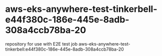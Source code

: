 # aws-eks-anywhere-test-tinkerbell-e44f380c-186e-445e-8adb-308a4ccb78ba-20
repository for use with E2E test job aws-eks-anywhere-test-tinkerbell:e44f380c-186e-445e-8adb-308a4ccb78ba-20
